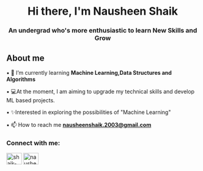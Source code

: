 
<h1 align="center">Hi there, I'm Nausheen Shaik</h1>
<h3 align="center"> An undergrad who's more enthusiastic to learn New Skills and Grow</h3>

## About me

▪️ 🌱 I’m currently learning **Machine Learning,Data Structures and Algorithms**

▪️ 💻At the moment, I am aiming to upgrade my technical skills and develop ML based projects.

▪️ ✨Interested in exploring the possibilities of "Machine Learning"

▪️ 📫 How to reach me **nausheenshaik.2003@gmail.com**

<h3 align="left">Connect with me:</h3>
<p align="left">
<a href="https://linkedin.com/in/shaik-nausheen-b963501ba/" target="blank"><img align="center" src="https://raw.githubusercontent.com/rahuldkjain/github-profile-readme-generator/master/src/images/icons/Social/linked-in-alt.svg" alt="shaik-nausheen-b963501ba/" height="30" width="40" /></a>
<a href="https://instagram.com/nausheenshaik.2003" target="blank"><img align="center" src="https://raw.githubusercontent.com/rahuldkjain/github-profile-readme-generator/master/src/images/icons/Social/instagram.svg" alt="nausheenshaik.2003" height="30" width="40" /></a>
</p>




